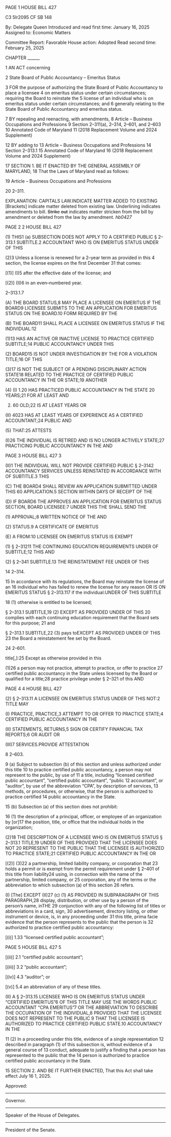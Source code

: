 PAGE 1
HOUSE BILL 427

C3 5lr2095
CF SB 148

By: Delegate Queen
Introduced and read first time: January 16, 2025
Assigned to: Economic Matters

Committee Report: Favorable
House action: Adopted
Read second time: February 25, 2025

CHAPTER ______

1 AN ACT concerning

2 State Board of Public Accountancy – Emeritus Status

3 FOR the purpose of authorizing the State Board of Public Accountancy to place a licensee
4 on emeritus status under certain circumstances; requiring the Board to reinstate the
5 license of an individual who is on emeritus status under certain circumstances; and
6 generally relating to the State Board of Public Accountancy and emeritus status.

7 BY repealing and reenacting, with amendments,
8 Article – Business Occupations and Professions
9 Section 2–311(a), 2–314, 2–601, and 2–603
10 Annotated Code of Maryland
11 (2018 Replacement Volume and 2024 Supplement)

12 BY adding to
13 Article – Business Occupations and Professions
14 Section 2–313.1
15 Annotated Code of Maryland
16 (2018 Replacement Volume and 2024 Supplement)

17 SECTION 1. BE IT ENACTED BY THE GENERAL ASSEMBLY OF MARYLAND,
18 That the Laws of Maryland read as follows:

19 Article – Business Occupations and Professions

20 2–311.

EXPLANATION: CAPITALS LAW.INDICATE MATTER ADDED TO EXISTING
[Brackets] indicate matter deleted from existing law.
Underlining indicates amendments to bill.
~~Strike~~ ~~out~~ indicates matter stricken from the bill by amendment or deleted from the law by
amendment. *hb0427*

PAGE 2
2 HOUSE BILL 427

(1) THIS1 (a) SUBSECTION DOES NOT APPLY TO A CERTIFIED PUBLIC
§ 2–313.1 SUBTITLE.2 ACCOUNTANT WHO IS ON EMERITUS STATUS UNDER OF THIS

(2)3 Unless a license is renewed for a 2–year term as provided in this
4 section, the license expires on the first December 31 that comes:

[(1)] (I)5 after the effective date of the license; and

[(2)] (II)6 in an even–numbered year.

2–313.1.7

(A) THE BOARD STATUS,8 MAY PLACE A LICENSEE ON EMERITUS IF THE
BOARD9 LICENSEE SUBMITS TO THE AN APPLICATION FOR EMERITUS STATUS ON THE
BOARD.10 FORM REQUIRED BY THE

(B) THE BOARD11 SHALL PLACE A LICENSEE ON EMERITUS STATUS IF THE
INDIVIDUAL:12

(1)13 HAS AN ACTIVE OR INACTIVE LICENSE TO PRACTICE CERTIFIED
SUBTITLE;14 PUBLIC ACCOUNTANCY UNDER THIS

(2) BOARD15 IS NOT UNDER INVESTIGATION BY THE FOR A VIOLATION
TITLE;16 OF THIS

(3)17 IS NOT THE SUBJECT OF A PENDING DISCIPLINARY ACTION
STATE18 RELATED TO THE PRACTICE OF CERTIFIED PUBLIC ACCOUNTANCY IN THE OR
STATE;19 ANOTHER

(4) (I) 1.20 HAS PRACTICED PUBLIC ACCOUNTANCY IN THE
STATE 20 YEARS;21 FOR AT LEAST AND

2. 60 OLD;22 IS AT LEAST YEARS OR

(II) 4023 HAS AT LEAST YEARS OF EXPERIENCE AS A CERTIFIED
ACCOUNTANT;24 PUBLIC AND

(5) THAT:25 ATTESTS

(I)26 THE INDIVIDUAL IS RETIRED AND IS NO LONGER ACTIVELY
STATE;27 PRACTICING PUBLIC ACCOUNTANCY IN THE AND

PAGE 3
HOUSE BILL 427 3

(II)1 THE INDIVIDUAL WILL NOT PROVIDE CERTIFIED PUBLIC
§ 2–3142 ACCOUNTANCY SERVICES UNLESS REINSTATED IN ACCORDANCE WITH OF
SUBTITLE.3 THIS

(C) THE BOARD4 SHALL REVIEW AN APPLICATION SUBMITTED UNDER THIS
60 APPLICATION.5 SECTION WITHIN DAYS OF RECEIPT OF THE

(D) IF BOARD6 THE APPROVES AN APPLICATION FOR EMERITUS STATUS
SECTION, BOARD LICENSEE:7 UNDER THIS THE SHALL SEND THE

(1) APPROVAL;8 WRITTEN NOTICE OF THE AND

(2) STATUS.9 A CERTIFICATE OF EMERITUS

(E) A FROM:10 LICENSEE ON EMERITUS STATUS IS EXEMPT

(1) § 2–31211 THE CONTINUING EDUCATION REQUIREMENTS UNDER OF
SUBTITLE;12 THIS AND

(2) § 2–341 SUBTITLE.13 THE REINSTATEMENT FEE UNDER OF THIS

14 2–314.

15 In accordance with its regulations, the Board may reinstate the license of an
16 individual who has failed to renew the license for any reason OR IS ON EMERITUS STATUS
§ 2–313.117 if the individual:UNDER OF THIS SUBTITLE

18 (1) otherwise is entitled to be licensed;

§ 2–313.1 SUBTITLE,19 (2) EXCEPT AS PROVIDED UNDER OF THIS
20 complies with each continuing education requirement that the Board sets for this purpose;
21 and

§ 2–313.1 SUBTITLE,22 (3) pays toEXCEPT AS PROVIDED UNDER OF THIS
23 the Board a reinstatement fee set by the Board.

24 2–601.

title[,]:25 Except as otherwise provided in this

(1)26 a person may not practice, attempt to practice, or offer to practice
27 certified public accountancy in the State unless licensed by the Board or qualified for a
title;28 practice privilege under § 2–321 of this AND

PAGE 4
4 HOUSE BILL 427

(2) § 2–313.11 A LICENSEE ON EMERITUS STATUS UNDER OF THIS
NOT:2 TITLE MAY

(I) PRACTICE, PRACTICE,3 ATTEMPT TO OR OFFER TO PRACTICE
STATE;4 CERTIFIED PUBLIC ACCOUNTANCY IN THE

(II) STATEMENTS, RETURNS,5 SIGN OR CERTIFY FINANCIAL TAX
REPORTS;6 OR AUDIT OR

(III)7 SERVICES.PROVIDE ATTESTATION

8 2–603.

9 (a) Subject to subsection (b) of this section and unless authorized under this title
10 to practice certified public accountancy, a person may not represent to the public, by use of
11 a title, including “licensed certified public accountant”, “certified public accountant”, “public
12 accountant”, or “auditor”, by use of the abbreviation “CPA”, by description of services,
13 methods, or procedures, or otherwise, that the person is authorized to practice certified
14 public accountancy in the State.

15 (b) Subsection (a) of this section does not prohibit:

16 (1) the description of a principal, officer, or employee of an organization by
[or]17 the position, title, or office that the individual holds in the organization;

(2)18 THE DESCRIPTION OF A LICENSEE WHO IS ON EMERITUS STATUS
§ 2–313.1 TITLE,19 UNDER OF THIS PROVIDED THAT THE LICENSEE DOES NOT
20 REPRESENT TO THE PUBLIC THAT THE LICENSEE IS AUTHORIZED TO PRACTICE
STATE;21 CERTIFIED PUBLIC ACCOUNTANCY IN THE OR

[(2)] (3)22 a partnership, limited liability company, or corporation that
23 holds a permit or is exempt from the permit requirement under § 2–401 of this title from
liability24 using, in connection with the name of the partnership, limited company, or
25 corporation, any of the terms or the abbreviation to which subsection (a) of this section
26 refers.

(I) [The] EXCEPT (II)27 (c) (1) AS PROVIDED IN SUBPARAGRAPH OF THIS
PARAGRAPH,28 display, distribution, or other use by a person of the person’s name, inTHE
29 conjunction with any of the following list of titles or abbreviations in a card, sign,
30 advertisement, directory listing, or other instrument or device, is, in any proceeding under
31 this title, prima facie evidence that the person represents to the public that the person is
32 authorized to practice certified public accountancy:

[(i)] 1.33 “licensed certified public accountant”;

PAGE 5
HOUSE BILL 427 5

[(ii)] 2.1 “certified public accountant”;

[(iii)] 3.2 “public accountant”;

[(iv)] 4.3 “auditor”; or

[(v)] 5.4 an abbreviation of any of these titles.

(II) A § 2–313.15 LICENSEE WHO IS ON EMERITUS STATUS UNDER
“CERTIFIED EMERITUS”6 OF THIS TITLE MAY USE THE WORDS PUBLIC ACCOUNTANT
“CPA EMERITUS”7 OR THE ABBREVIATION TO DESCRIBE THE OCCUPATION OF THE
INDIVIDUAL,8 PROVIDED THAT THE LICENSEE DOES NOT REPRESENT TO THE PUBLIC
9 THAT THE LICENSEE IS AUTHORIZED TO PRACTICE CERTIFIED PUBLIC
STATE.10 ACCOUNTANCY IN THE

11 (2) In a proceeding under this title, evidence of a single representation
12 described in paragraph (1) of this subsection is, without evidence of a general course of
13 conduct, adequate to justify a finding that a person has represented to the public that the
14 person is authorized to practice certified public accountancy in the State.

15 SECTION 2. AND BE IT FURTHER ENACTED, That this Act shall take effect July
16 1, 2025.

Approved:

________________________________________________________________________________
Governor.

________________________________________________________________________________
Speaker of the House of Delegates.

________________________________________________________________________________
President of the Senate.